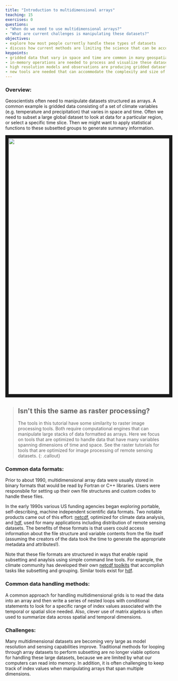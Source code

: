 ```yaml
---
title: "Introduction to multidimensional arrays"
teaching: 15
exercises: 0
questions:
- "When do we need to use multidimensional arrays?"
- "What are current challenges is manipulating these datasets?" 
objectives:
- explore how most people currently handle these types of datasets
- discuss how current methods are limiting the science that can be accomplished
keypoints:
- gridded data that vary in space and time are common in many geospatial applcations (e.g. climatology)
- in-memory operations are needed to process and visualize these datasets
- high resolution models and observations are producing gridded datasets that are too large for in-memory processes
- new tools are needed that can accommodate the complexity and size of modern multidimensional datasets
---
```

### Overview:

Geoscientists often need to manipulate datasets structured as arrays. A common example is gridded data consisting of a set of climate variables (e.g. temperature and precipitation) that varies in space and time. Often we need to subset a large global dataset to look at data for a particular region, or select a specific time slice. Then we might want to apply statistical functions to these subsetted groups to generate summary information.

<img src="http://xray.readthedocs.org/en/stable/_images/dataset-diagram.png" width = "800" border = "10">

> ## Isn't this the same as raster processing? 
> The tools in this tutorial have some similarity to raster image processing tools.
> Both require computational engines that can manipulate large stacks of data formatted as arrays. 
> Here we focus on tools that are optimized to handle data that have many variables spanning dimensions
> of time and space. See the raster tutorials for tools that are optimized for image processing of remote sensing datasets.
{: .callout}

### Common data formats:

Prior to about 1990, multidimensional array data were usually stored in binary formats that would be read by Fortran 
or C++ libraries. Users were responsbile for setting up their own file structures and custom codes to handle these files.

In the early 1990s various US funding agencies began exploring portable, self-describing,
 machine independent scientific data formats. Two notable products came out of this effort:
[netcdf](http://www.unidata.ucar.edu/software/netcdf/docs/), optimized
for climate data analysis, and [hdf](https://www.hdfgroup.org/), used for many applications including
distribution of remote sensing datasets. The benefits of these formats is that users could access information about the 
file structure and variable contents from the file itself (assuming the creators of the data took the time to generate
the appropriate metadata and attributes!).

Note that these file formats are structured in ways that enable rapid subsetting and anaylsis using simple command line tools.
For example, the climate community has developed their own [netcdf toolkits](http://www.unidata.ucar.edu/software/netcdf/software.html) 
that accomplish tasks like subsetting and grouping. Similar tools exist for [hdf](https://support.hdfgroup.org/HDF5/Tutor/HDF5Intro.pdf). 

### Common data handling methods:

A common approach for handling multidimensional grids is to read the data into an array and then write a series of nested loops with conditional statements to look for a specific range of index values associated with the temporal or spatial slice needed. Also, clever use of matrix algebra is often used to summarize data across spatial and temporal dimensions.

### Challenges:

Many multidimensional datasets are becoming very large as model resolution and sensing capabilities improve. Traditional methods for looping through array datasets to perform subsetting are no longer viable options for handling these large datasets, because we are limited by what our computers can read into memory. In addition, it is often challenging to keep track of index values when manipulating arrays that span multiple dimensions. 
